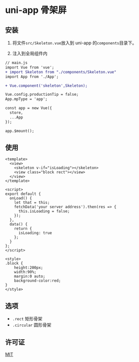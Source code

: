 # uni-app 骨架屏

## 安装

1. 将文件`src/Skeleton.vue`放入到 uni-app 的`components`目录下。

2. 注入到全局组件内

```diff
// main.js
import Vue from 'vue';
+ import Skeleton from "./components/Skeleton.vue"
import App from './App';

+ Vue.component('skeleton',Skeleton);

Vue.config.productionTip = false;
App.mpType = 'app';

const app = new Vue({
  store,
  ...App
});

app.$mount();
```

## 使用

```vue
<template>
  <view>
    <skeleton v-if="isLoading"></skeleton>
    <view class="block rect"></view>
  </view>
</template>

<script>
export default {
  onLoad() {
    let that = this;
    fetchData('your server address').then(res => {
      this.isLoading = false;
    });
  },
  data() {
    return {
      isLoading: true
    };
  }
};
</script>

<style>
.block {
    height:200px;
    width:90%;
    margin:0 auto;
    background-color:red;
}
</style>
```

## 选项

- `.rect` 矩形骨架
- `.circular` 圆形骨架


## 许可证

[MIT](https://opensource.org/licenses/MIT)
